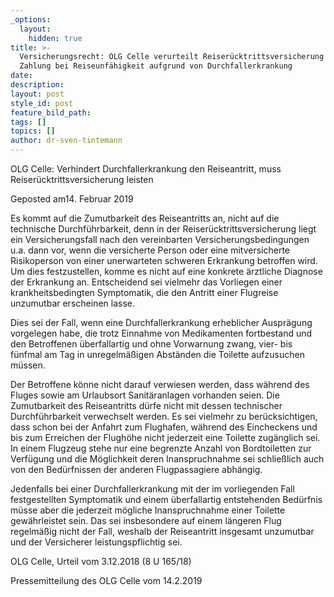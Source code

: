 ```yaml
---
_options:
  layout:
    hidden: true
title: >-
  Versicherungsrecht: OLG Celle verurteilt Reiserücktrittsversicherung zu
  Zahlung bei Reiseunfähigkeit aufgrund von Durchfallerkrankung
date:
description:
layout: post
style_id: post
feature_bild_path:
tags: []
topics: []
author: dr-sven-tintemann
---
```


OLG Celle: Verhindert Durchfallerkrankung den Reiseantritt, muss Reiser&uuml;cktrittsversicherung leisten

Geposted am14. Februar 2019

Es kommt auf die Zumutbarkeit des Reiseantritts an, nicht auf die technische Durchf&uuml;hrbarkeit, denn in der Reiser&uuml;cktrittsversicherung liegt ein Versicherungsfall nach den vereinbarten Versicherungsbedingungen u.a. dann vor, wenn die versicherte Person oder eine mitversicherte Risikoperson von einer unerwarteten schweren Erkrankung betroffen wird. Um dies festzustellen, komme es nicht auf eine konkrete &auml;rztliche Diagnose der Erkrankung an. Entscheidend sei vielmehr das Vorliegen einer krankheitsbedingten Symptomatik, die den Antritt einer Flugreise unzumutbar erscheinen lasse.

Dies sei der Fall, wenn eine Durchfallerkrankung erheblicher Auspr&auml;gung vorgelegen habe, die trotz Einnahme von Medikamenten fortbestand und den Betroffenen &uuml;berfallartig und ohne Vorwarnung zwang, vier- bis f&uuml;nfmal am Tag in unregelm&auml;&szlig;igen Abst&auml;nden die Toilette aufzusuchen m&uuml;ssen.

Der Betroffene k&ouml;nne nicht darauf verwiesen werden, dass w&auml;hrend des Fluges sowie am Urlaubsort Sanit&auml;ranlagen vorhanden seien. Die Zumutbarkeit des Reiseantritts d&uuml;rfe nicht mit dessen technischer Durchf&uuml;hrbarkeit verwechselt werden. Es sei vielmehr zu ber&uuml;cksichtigen, dass schon bei der Anfahrt zum Flughafen, w&auml;hrend des Eincheckens und bis zum Erreichen der Flugh&ouml;he nicht jederzeit eine Toilette zug&auml;nglich sei. In einem Flugzeug stehe nur eine begrenzte Anzahl von Bordtoiletten zur Verf&uuml;gung und die M&ouml;glichkeit deren Inanspruchnahme sei schlie&szlig;lich auch von den Bed&uuml;rfnissen der anderen Flugpassagiere abh&auml;ngig.

Jedenfalls bei einer Durchfallerkrankung mit der im vorliegenden Fall festgestellten Symptomatik und einem &uuml;berfallartig entstehenden Bed&uuml;rfnis m&uuml;sse aber die jederzeit m&ouml;gliche Inanspruchnahme einer Toilette gew&auml;hrleistet sein. Das sei insbesondere auf einem l&auml;ngeren Flug regelm&auml;&szlig;ig nicht der Fall, weshalb der Reiseantritt insgesamt unzumutbar und der Versicherer leistungspflichtig sei.

OLG Celle, Urteil vom 3.12.2018 (8 U 165/18)

Pressemitteilung des OLG Celle vom 14.2.2019
